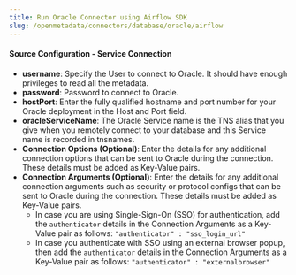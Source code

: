 ```yaml
---
title: Run Oracle Connector using Airflow SDK
slug: /openmetadata/connectors/database/oracle/airflow
---
```


<ConnectorIntro connector="Oracle" goal="Airflow" hasProfiler="true" hasDBT="true" />

<Requirements />

<MetadataIngestionServiceDev service="database" connector="Oracle" goal="Airflow"/>

<h4>Source Configuration - Service Connection</h4>

- **username**: Specify the User to connect to Oracle. It should have enough privileges to read all the metadata.
- **password**: Password to connect to Oracle.
- **hostPort**: Enter the fully qualified hostname and port number for your Oracle deployment in the Host and Port field.
- **oracleServiceName**: The Oracle Service name is the TNS alias that you give when you remotely connect to your database and this Service name is recorded in tnsnames.
- **Connection Options (Optional)**: Enter the details for any additional connection options that can be sent to Oracle during the connection. These details must be added as Key-Value pairs.
- **Connection Arguments (Optional)**: Enter the details for any additional connection arguments such as security or protocol configs that can be sent to Oracle during the connection. These details must be added as Key-Value pairs. 
  - In case you are using Single-Sign-On (SSO) for authentication, add the `authenticator` details in the Connection Arguments as a Key-Value pair as follows: `"authenticator" : "sso_login_url"`
  - In case you authenticate with SSO using an external browser popup, then add the `authenticator` details in the Connection Arguments as a Key-Value pair as follows: `"authenticator" : "externalbrowser"`

<MetadataIngestionConfig service="database" connector="Oracle" goal="Airflow" hasProfiler="true" hasDBT="true"/>
